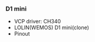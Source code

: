 ### D1 mini
* VCP driver: CH340
* LOLIN(WEMOS) D1 mini(clone)
* Pinout <br/>
<img src="" width="" height=""></img>